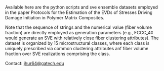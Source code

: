 Available here are the python scripts and sve ensemble datasets employed in the paper Protocols for the Estimation of the EVDs of Stresses Driving Damage Initiation in Polymer Matrix Composites.

Note that the sequence of strings and the numerical value (fiber volume fraction) are directly employed as generation parameters (e.g., FCCC_40 would generate an SVE with relatively close fiber clustering attributes). The dataset is organized by 15 microstructural classes, where each class is uniquely prescribed via common clustering attributes anf fiber volume fraction over SVE realizations comprising the class.

Contact: jhur64@gatech.edu
